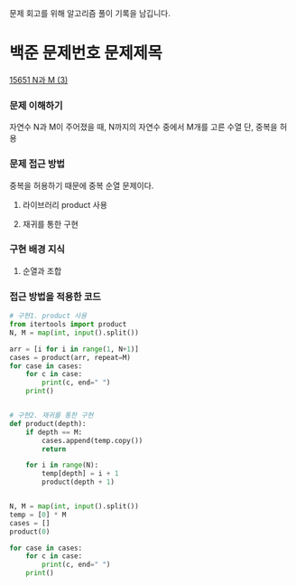 문제 회고를 위해 알고리즘 풀이 기록을 남깁니다.

# 백준 문제번호 문제제목
[15651 N과 M (3)](https://www.acmicpc.net/problem/15651)

### 문제 이해하기
자연수 N과 M이 주어졌을 때, N까지의 자연수 중에서 M개를 고른 수열
단, 중복을 허용


### 문제 접근 방법
중복을 허용하기 때문에 중복 순열 문제이다.

1. 라이브러리 product 사용
   
2. 재귀를 통한 구현


### 구현 배경 지식
1. 순열과 조합


### 접근 방법을 적용한 코드
```python
# 구현1. product 사용
from itertools import product
N, M = map(int, input().split())

arr = [i for i in range(1, N+1)]
cases = product(arr, repeat=M)
for case in cases:
    for c in case:
        print(c, end=" ")
    print()


# 구현2. 재귀를 통한 구현
def product(depth):
    if depth == M:
        cases.append(temp.copy())
        return

    for i in range(N):
        temp[depth] = i + 1
        product(depth + 1)


N, M = map(int, input().split())
temp = [0] * M
cases = []
product(0)

for case in cases:
    for c in case:
        print(c, end=" ")
    print()


```

